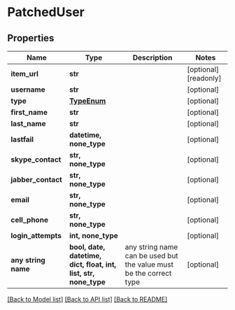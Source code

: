 # PatchedUser


## Properties
Name | Type | Description | Notes
------------ | ------------- | ------------- | -------------
**item_url** | **str** |  | [optional] [readonly] 
**username** | **str** |  | [optional] 
**type** | [**TypeEnum**](TypeEnum.md) |  | [optional] 
**first_name** | **str** |  | [optional] 
**last_name** | **str** |  | [optional] 
**lastfail** | **datetime, none_type** |  | [optional] 
**skype_contact** | **str, none_type** |  | [optional] 
**jabber_contact** | **str, none_type** |  | [optional] 
**email** | **str, none_type** |  | [optional] 
**cell_phone** | **str, none_type** |  | [optional] 
**login_attempts** | **int, none_type** |  | [optional] 
**any string name** | **bool, date, datetime, dict, float, int, list, str, none_type** | any string name can be used but the value must be the correct type | [optional]

[[Back to Model list]](../README.md#documentation-for-models) [[Back to API list]](../README.md#documentation-for-api-endpoints) [[Back to README]](../README.md)


